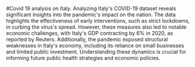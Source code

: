 #Covid 19 analysis on Italy.
Analyzing Italy's COVID-19 dataset reveals significant insights into the pandemic's impact on the nation. The data highlights the effectiveness of early interventions, such as strict lockdowns, in curbing the virus's spread. However, these measures also led to notable economic challenges, with Italy's GDP contracting by 6% in 2020, as reported by Reuters. 
 Additionally, the pandemic exposed structural weaknesses in Italy's economy, including its reliance on small businesses and limited public investment. Understanding these dynamics is crucial for informing future public health strategies and economic policies.
